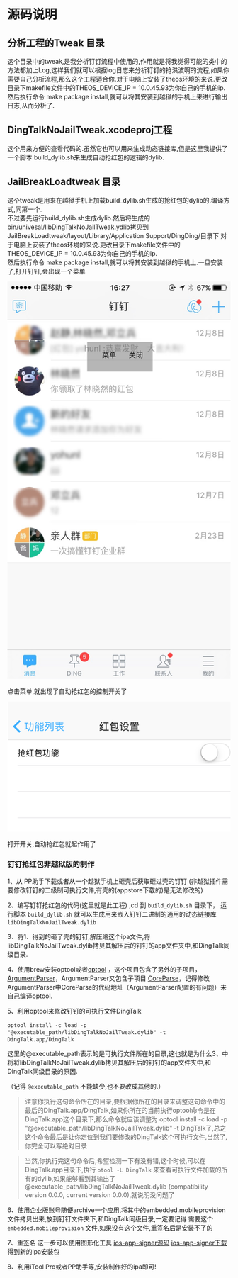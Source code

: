 # 源码说明

## 分析工程的Tweak 目录
这个目录中的tweak,是我分析钉钉流程中使用的,作用就是将我觉得可能的类中的方法都加上Log,这样我们就可以根据log日志来分析钉钉的抢洪波啊的流程,如果你需要自己分析流程,那么这个工程适合你.对于电脑上安装了theos环境的来说.更改目录下makefile文件中的THEOS_DEVICE_IP = 10.0.45.93为你自己的手机的ip.  
然后执行命令 make package install,就可以将其安装到越狱的手机上来进行输出日志,从而分析了.


## DingTalkNoJailTweak.xcodeproj工程
这个用来方便的查看代码的.虽然它也可以用来生成动态链接库,但是这里我提供了一个脚本 build_dylib.sh来生成自动抢红包的逻辑的dylib.

## JailBreakLoadtweak 目录
这个tweak是用来在越狱手机上加载build_dylib.sh生成的抢红包的dylib的.编译方式,同第一个.   
 不过要先运行build_dylib.sh生成dylib.然后将生成的 bin/univesal/libDingTalkNoJailTweak.ydlib拷贝到 JailBreakLoadtweak/layout/Library/Application Support/DingDing/目录下
对于电脑上安装了theos环境的来说.更改目录下makefile文件中的THEOS_DEVICE_IP = 10.0.45.93为你自己的手机的ip.  
然后执行命令 make package install,就可以将其安装到越狱的手机上.一旦安装了,打开钉钉,会出现一个菜单  

![](image/IMG_5282.jpg)  

点击菜单,就出现了自动抢红包的控制开关了  

![](image/IMG_5283.PNG)  

打开开关,自动抢红包就起作用了




### 钉钉抢红包非越狱版的制作

1、从 PP助手下载或者从一个越狱手机上砸壳后获取砸过壳的钉钉 (非越狱插件需要修改钉钉的二级制可执行文件,有壳的(appstore下载的)是无法修改的)

2、编写钉钉抢红包的代码(这里就是此工程) ,cd 到 `build_dylib.sh` 目录下， 运行脚本 `build_dylib.sh` 就可以生成用来嵌入钉钉二进制的通用的动态链接库 `libDingTalkNoJailTweak.dylib` 

3、将1、得到的砸了壳的钉钉,解压缩这个ipa文件,将libDingTalkNoJailTweak.dylib拷贝其解压后的钉钉的app文件夹中,和DingTalk同级目录.

4、使用brew安装optool或者[optool](https://github.com/alexzielenski/optool) ，这个项目包含了另外的子项目，[ArgumentParser](https://github.com/mysteriouspants/ArgumentParser.git)，ArgumentParser又包含子项目 [CoreParse](https://github.com/beelsebob/CoreParse.git)，记得修改ArgumentParser中CoreParse的代码地址（ArgumentParser配置的有问题）来自己编译optool.

5、利用optool来修改钉钉的可执行文件DingTalk  
```shell
optool install -c load -p "@executable_path/libDingTalkNoJailTweak.dylib" -t DingTalk.app/DingTalk
```
这里的@executable_path表示的是可执行文件所在的目录,这也就是为什么3、中将将libDingTalkNoJailTweak.dylib拷贝其解压后的钉钉的app文件夹中,和DingTalk同级目录的原因.

 （记得 `@executable_path` 不能缺少,也不要改成其他的.）
 > 注意你执行这句命令所在的目录,要根据你所在的目录来调整这句命令中的最后的DingTalk.app/DingTalk,如果你所在的当前执行optool命令是在DingTalk.app这个目录下,那么命令就应该调整为  optool install -c load -p "@executable_path/libDingTalkNoJailTweak.dylib" -t DingTalk了,总之这个命令最后是让你定位到我们要修改的DingTalk这个可执行文件,当然了,你完全可以写绝对目录
 
 > 当然,你执行完这句命令后,希望检测一下有没有错,这个时候,可以在DingTalk.app目录下,执行 `otool -L DingTalk` 来查看可执行文件加载的所有的dylib,如果能够看到其输出了@executable_path/libDingTalkNoJailTweak.dylib (compatibility version 0.0.0, current version 0.0.0),就说明没问题了
 
6、使用企业版账号随便archive一个应用,将其中的embedded.mobileprovision文件拷贝出来,放到钉钉文件夹下,和DingTalk同级目录,一定要记得 需要这个 `embedded.mobileprovision` 文件,如果没有这个文件,重签名后是安装不了的

7、重签名 这一步可以使用图形化工具 [ios-app-signer源码](https://github.com/DanTheMan827/ios-app-signer)   [ios-app-signer下载](http://dantheman827.github.io/ios-app-signer/)  得到新的ipa安装包

8、利用iTool Pro或者PP助手等,安装制作好的ipa即可!


